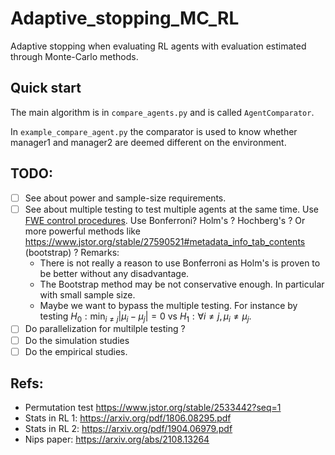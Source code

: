 # Adaptive_stopping_MC_RL

Adaptive stopping when evaluating RL agents with evaluation estimated through Monte-Carlo methods.

## Quick start

The main algorithm is in `compare_agents.py` and is called `AgentComparator`.

In `example_compare_agent.py` the comparator is used to know whether manager1 and manager2 are deemed different on the environment.



## TODO:
- [ ] See about power and sample-size requirements.
- [ ] See about multiple testing to test multiple agents at the same time. Use [FWE control procedures](https://en.wikipedia.org/wiki/Family-wise_error_rate). Use Bonferroni? Holm's ? Hochberg's ? Or more powerful methods like https://www.jstor.org/stable/27590521#metadata_info_tab_contents (bootstrap) ?
Remarks: 
    - There is not really a reason to use Bonferroni as Holm's is proven to be better without any disadvantage. 
    - The Bootstrap method may be not conservative enough. In particular with small sample size.
    - Maybe we want to bypass the multiple testing. For instance by testing $H_0: \min_{i \neq j}|\mu_i - \mu_j|=0$ vs $H_1: \forall i\neq j, \, \mu_i \neq \mu_j$.
- [ ] Do parallelization for multilple testing ?
- [ ] Do the simulation studies
- [ ] Do the empirical studies.

## Refs:
- Permutation test https://www.jstor.org/stable/2533442?seq=1
- Stats in RL 1: https://arxiv.org/pdf/1806.08295.pdf
- Stats in RL 2: https://arxiv.org/pdf/1904.06979.pdf
- Nips paper: https://arxiv.org/abs/2108.13264
